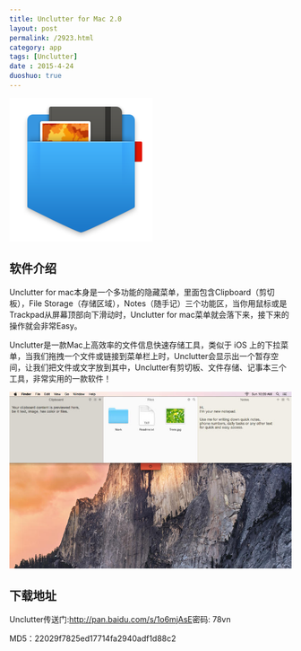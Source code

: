 ```yaml
---
title: Unclutter for Mac 2.0 
layout: post
permalink: /2923.html
category: app
tags: [Unclutter]
date : 2015-4-24
duoshuo: true
---
```

[<img class=" size-full wp-image-2924 aligncenter" src="/wp-content/uploads/2015/04/d41d8cd98f00b204e9800998ecf8427e5.png" alt="d41d8cd98f00b204e9800998ecf8427e5" width="256" height="256" />][1]

## 软件介绍

Unclutter for mac本身是一个多功能的隐藏菜单，里面包含Clipboard（剪切板），File Storage（存储区域），Notes（随手记）三个功能区，当你用鼠标或是Trackpad从屏幕顶部向下滑动时，Unclutter for mac菜单就会落下来，接下来的操作就会非常Easy。

Unclutter是一款Mac上高效率的文件信息快速存储工具，类似于 iOS 上的下拉菜单，当我们拖拽一个文件或链接到菜单栏上时，Unclutter会显示出一个暂存空间，让我们把文件或文字放到其中，Unclutter有剪切板、文件存储、记事本三个工具，非常实用的一款软件！

<img class=" aligncenter" src="/wp-content/uploads/sinapicv2-backup/2923-ww2-large-005V4vEUjw1erfz7rql5uj30m80dwabu.jpg" alt="Unclutter for Mac 2.0 破解版" />

## 下载地址

Unclutter传送门:<http://pan.baidu.com/s/1o6mjAsE>密码: 78vn

MD5：22029f7825ed17714fa2940adf1d88c2


 [1]: /wp-content/uploads/2015/04/d41d8cd98f00b204e9800998ecf8427e5.png


